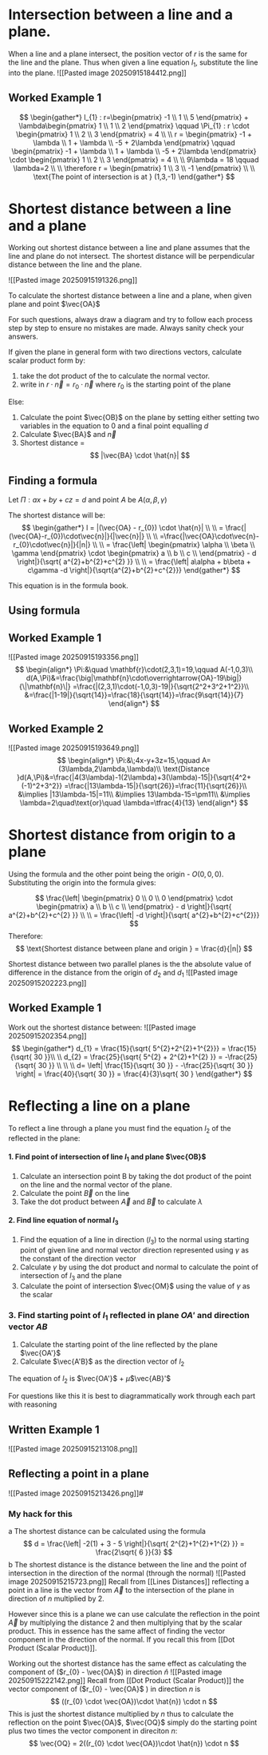 # Intersection between a line and a plane. 
When a line and a plane intersect, the position vector of $r$ is the same for the line and the plane. Thus when given a line equation $l_{1}$, substitute the line into the plane. 
![[Pasted image 20250915184412.png]]

## Worked Example 1
$$
\begin{gather*}
l_{1} : r=\begin{pmatrix}
-1 \\
1 \\
5
\end{pmatrix} + \lambda\begin{pmatrix}
1 \\
1 \\
2
\end{pmatrix} \qquad \Pi_{1} : r \cdot \begin{pmatrix}
1 \\
2 \\
3
\end{pmatrix} = 4 \\ \\ 
r = \begin{pmatrix}
-1 + \lambda \\
1 + \lambda \\
-5 + 2\lambda
\end{pmatrix} \qquad \begin{pmatrix}
-1 + \lambda \\
1 + \lambda \\
-5 + 2\lambda
\end{pmatrix} \cdot \begin{pmatrix}
1 \\
2 \\
3
\end{pmatrix} = 4 \\ \\
9\lambda = 18 \qquad \lambda=2 \\ \\
\therefore r = \begin{pmatrix}
1 \\
3 \\
-1
\end{pmatrix} \\ \\
\text{The point of intersection is at } (1,3,-1)
\end{gather*}
$$

# Shortest distance between a line and a plane
Working out shortest distance between a line and plane assumes that the line and plane do not intersect. The shortest distance will be perpendicular distance between the line and the plane. 

![[Pasted image 20250915191326.png]]

To calculate the shortest distance between a line and a plane, when given plane and point $\vec{OA}$

For such questions, always draw a diagram and try to follow each process step by step to ensure no mistakes are made. Always sanity check your answers.

If given the plane in general form with two directions vectors, calculate scalar product form by:
1. take the dot product of the to calculate the normal vector. 
2. write in $r \cdot  \vec{n} = r_{0} \cdot  \vec{n}$ where $r_{0}$ is the starting point of the plane

Else:
1. Calculate the point $\vec{OB}$ on the plane by setting either setting two variables in the equation to 0 and a final point equalling $d$
2. Calculate $\vec{BA}$ and $\vec{n}$
3. Shortest distance = 
$$
|\vec{BA} \cdot  \hat{n}|
$$
## Finding a formula

Let $\Pi : ax+by+cz=d$ and point $A$ be $A(\alpha,\beta,\gamma)$

The shortest distance will be:
$$
\begin{gather*}
l = |(\vec{OA} - r_{0}) \cdot \hat{n}| \\ \\
= \frac{|(\vec{OA}-r_{0})\cdot\vec{n}|}{|\vec{n}|} \\ \\
=\frac{|\vec{OA}\cdot\vec{n}-r_{0}\cdot\vec{n}|}{|n|} \\ \\
= \frac{\left| \begin{pmatrix}
\alpha \\
\beta \\
\gamma
\end{pmatrix} \cdot \begin{pmatrix}
a \\
b \\
c \\
\end{pmatrix} - d \right|}{\sqrt{ a^{2}+b^{2}+c^{2} }} \\ \\
= \frac{\left| a\alpha + b\beta + c\gamma -d \right|}{\sqrt{a^{2}+b^{2}+c^{2}}}
\end{gather*}
$$

This equation is in the formula book.

## Using formula
## Worked Example 1
![[Pasted image 20250915193356.png]]
$$
\begin{align*}
\Pi:&\quad \mathbf{r}\cdot(2,3,1)=19,\qquad A(-1,0,3)\\
d(A,\Pi)&=\frac{\big|\mathbf{n}\cdot\overrightarrow{OA}-19\big|}{\|\mathbf{n}\|}
=\frac{|(2,3,1)\cdot(-1,0,3)-19|}{\sqrt{2^2+3^2+1^2}}\\
&=\frac{|1-19|}{\sqrt{14}}=\frac{18}{\sqrt{14}}=\frac{9\sqrt{14}}{7}
\end{align*}
$$

## Worked Example 2
![[Pasted image 20250915193649.png]]
$$
\begin{align*}
\Pi:&\;4x-y+3z=15,\qquad A=(3\lambda,2\lambda,\lambda)\\
\text{Distance }d(A,\Pi)&=\frac{|4(3\lambda)-1(2\lambda)+3(\lambda)-15|}{\sqrt{4^2+(-1)^2+3^2}}
=\frac{|13\lambda-15|}{\sqrt{26}}=\frac{11}{\sqrt{26}}\\
&\implies |13\lambda-15|=11\\
&\implies 13\lambda-15=\pm11\\
&\implies \lambda=2\quad\text{or}\quad \lambda=\tfrac{4}{13}
\end{align*}
$$

# Shortest distance from origin to a plane
Using the formula and the other point being the origin - $O(0,0,0)$. Substituting the origin into the formula gives:

$$
\frac{\left| \begin{pmatrix}
0 \\
0 \\
0
\end{pmatrix} \cdot \begin{pmatrix}
a \\
b \\
c \\
\end{pmatrix} - d \right|}{\sqrt{ a^{2}+b^{2}+c^{2} }} \\ \\
= \frac{\left|  -d \right|}{\sqrt{  a^{2}+b^{2}+c^{2}}}
$$Therefore:
$$
\text{Shortest distance between plane and origin } = \frac{d}{|n|}
$$

Shortest distance between two parallel planes is the the absolute value of difference in the distance from the origin of $d_{2}$ and $d_{1}$
![[Pasted image 20250915202223.png]]
## Worked Example 1
Work out the shortest distance between:
![[Pasted image 20250915202354.png]]
$$
\begin{gather*}
d_{1} = \frac{15}{\sqrt{ 5^{2}+2^{2}+1^{2}}} = \frac{15}{\sqrt{ 30 }}\\ \\
d_{2} = \frac{25}{\sqrt{ 5^{2} + 2^{2}+1^{2} }} = -\frac{25}{\sqrt{ 30 }} \\ \\ \\
d= \left| \frac{15}{\sqrt{ 30 }} - -\frac{25}{\sqrt{ 30 }} \right| = \frac{40}{\sqrt{ 30 }} = \frac{4}{3}\sqrt{ 30 }
\end{gather*}
$$


# Reflecting a line on a plane
To reflect a line through a plane you must find the equation $l_{2}$ of the reflected in the plane:

#### 1. Find point of intersection of line $l_{1}$ and plane $\vec{OB}$
1. Calculate an intersection point B by taking the dot product of the point on the line and the normal vector of the plane. 
2. Calculate the point $\vec{B}$ on the line
3. Take the dot product between $\vec{A}$ and $\vec{B}$ to calculate $\lambda$

#### 2. Find line equation of normal $l_{3}$
1. Find the equation of a line in direction ($l_{3}$) to the normal using starting point of given line and normal vector direction represented using $\gamma$ as the constant of the direction vector
2. Calculate  $\gamma$ by using the dot product and  normal to calculate the point of intersection of $l_{3}$ and the plane
3. Calculate the point of intersection $\vec{OM}$ using the value of $\gamma$ as the scalar 

### 3. Find starting point of $l_{1}$ reflected in plane $OA'$ and direction vector $AB$
1. Calculate the starting point of the line reflected by the plane  $\vec{OA'}$ 
2. Calculate $\vec{A'B}$  as the direction vector of $l_{2}$

The equation of $l_{2}$ is $\vec{OA'}$ + $\mu$$\vec{AB}'$

For questions like this it is best to diagrammatically work through each part with reasoning

## Written Example 1
![[Pasted image 20250915213108.png]]

## Reflecting a point in a plane
![[Pasted image 20250915213426.png]]#
###  My hack for this
a
The shortest distance can be calculated using the formula
$$
d = \frac{\left| -2(1) + 3 - 5 \right|}{\sqrt{ 2^{2}+1^{2}+1^{2} }} = \frac{2\sqrt{ 6 }}{3}
$$
b
The shortest distance is the distance between the line and the point of intersection in the direction of the normal (through the normal)
![[Pasted image 20250915215723.png]]
Recall from [[Lines Distances]] reflecting a point in a line is the vector from $\vec{A}$ to the intersection of the plane in direction of $n$ multiplied by 2.

However since this is a plane we can use calculate the reflection in the point $\vec{A}$ by multiplying the distance 2 and then multiplying that by the scalar product. This in essence has the same affect of finding the vector component in the direction of the normal. If you recall this from [[Dot Product (Scalar Product)]].

Working out the shortest distance has the same effect as  calculating the component of ($r_{0} - \vec{OA}$) in direction $\hat{n}$
![[Pasted image 20250915222142.png]]
Recall from [[Dot Product (Scalar Product)]] the vector component of ($r_{0} - \vec{OA}$ ) in direction $n$ is 
$$
((r_{0} \cdot  \vec{OA})\cdot \hat{n}) \cdot n
$$
This is just the shortest distance multiplied by $n$ thus to calculate the reflection on the point $\vec{OA}$, $\vec{OQ}$ simply do the starting point plus two times the vector component in direciton $n$:
$$
\vec{OQ} =  2((r_{0} \cdot  \vec{OA})\cdot \hat{n}) \cdot n
$$